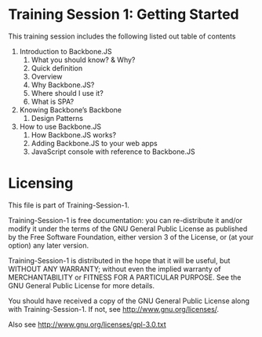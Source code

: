 Training Session 1: Getting Started
===================================

This training session includes the following listed out table of contents

<ol>
  <li>Introduction to Backbone.JS
    <ol>
      <li>What you should know? & Why?</li>
      <li>Quick definition</li>
      <li>Overview</li>
      <li>Why Backbone.JS?</li>
      <li>Where should I use it?</li>
      <li>What is SPA?</li>
    </ol>
  </li>
  <li>Knowing Backbone’s Backbone
    <ol>
      <li>Design Patterns</li>
    </ol>
  </li>
  <li>How to use Backbone.JS
    <ol>
      <li>How Backbone.JS works?</li>
      <li>Adding Backbone.JS to your web apps</li>
      <li>JavaScript console with reference to Backbone.JS</li>
    </ol>
  </li>
</ol>

  
Licensing
=========

This file is part of Training-Session-1.

Training-Session-1 is free documentation: you can re-distribute it and/or modify it under the terms of the GNU General Public License as published by the Free Software Foundation, either version 3 of the License, or (at your option) any later version.

Training-Session-1 is distributed in the hope that it will be useful, but WITHOUT ANY WARRANTY; without even the implied warranty of MERCHANTABILITY or FITNESS FOR A PARTICULAR PURPOSE. See the GNU General Public License for more details.

You should have received a copy of the GNU General Public License along with Training-Session-1. If not, see http://www.gnu.org/licenses/.

Also see http://www.gnu.org/licenses/gpl-3.0.txt
